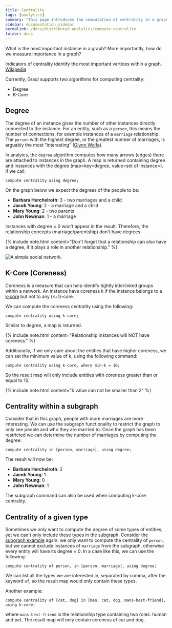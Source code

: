 ```yaml
---
title: Centrality
tags: [analytics]
summary: "This page introduces the computation of centrality in a graph."
sidebar: documentation_sidebar
permalink: /docs/distributed-analytics/compute-centrality
folder: docs
---
```


What is the most important instance in a graph?
More importantly, how do we measure importance in a graph?

Indicators of centrality identify the most important vertices within a graph.
[Wikipedia](https://en.wikipedia.org/wiki/Centrality)

Currently, Graql supports two algorithms for computing centrality:
- Degree
- K-Core

## Degree

The degree of an instance gives the number of other instances directly connected to the instance.
For an entity, such as a `person`, this means the number of connections,
for example instances of a `marriage` relationship.
The `person` with the highest degree, or the greatest number of marriages, is arguably the most "interesting"
([Glynn Wolfe](https://en.wikipedia.org/wiki/Glynn_Wolfe)).

In analyics, the `degree` algorithm computes how many arrows (edges) there are attached to instances in the graph.
A map is returned containing degree and instances with the degree (map<key=degree, value=set of instance>). If we call:

```graql
compute centrality using degree;
```

On the graph below we expect the degrees of the people to be:

* **Barbara Herchelroth**: 3 - two marriages and a child
* **Jacob Young**: 2 - a marriage and a child
* **Mary Young**: 2 - two parents
* **John Newman**: 1 - a marriage

Instances with degree = 0 won't appear in the result. Therefore, the relationship concepts
(marriage/parentship) don't have degrees.

{% include note.html content="Don't forget that a relationship can also have a degree,
if it plays a role in another relationship." %}

![A simple social network.](/images/analytics_degree_full.png)

## K-Core (Coreness)

Coreness is a measure that can help identify tightly interlinked groups within a network.
An instance have coreness k if the instance belongs to a
[k-core](https://en.wikipedia.org/wiki/Degeneracy_(graph_theory)#k-Cores) but not to any
(k+1)-core.

We can compute the coreness centrality using the following:

```graql
compute centrality using k-core;
```

Similar to degree, a map is returned.

{% include note.html content="Relationship instances will NOT have coreness." %}

Additionally, if we only care about the entities that have higher coreness, we can set the minimum value of k,
using the following command:

```graql
compute centrality using k-core, where min-k = 10;
```

So the result map will only include entities with coreness greater than or equal to 10.

{% include note.html content="k value can not be smaller than 2" %}

## Centrality within a subgraph

Consider that in this graph, people with more marriages are more interesting.
We can use the subgraph functionality to restrict the graph to only see people and who they are married to.
Once the graph has been restricted we can determine the number of marriages by computing the degree:

```graql
compute centrality in [person, marriage], using degree;
```

The result will now be:

* **Barbara Herchelroth**: 2
* **Jacob Young**: 1
* **Mary Young**: 0
* **John Newman**: 1

The subgraph command can also be used when computing k-core centrality.

## Centrality of a given type

Sometimes we only want to compute the degree of some types of entities,
yet we can't only include these types in the subgraph.
Consider [the subgraph example](/images/analytics_degree_full.png) again:
we only want to compute the centrality of `person`,
but we cannot exclude instances of `marriage` from the subgraph,
otherwise every entity will have its degree = 0.
In a case like this, we can use the following:

```graql
compute centrality of person, in [person, marriage], using degree;
```

We can list all the types we are interested in, separated by comma, after the keyword `of`,
so the result map would only contain these types.

Another example:

```graql-test-ignore
compute centrality of [cat, dog] in [man, cat, dog, mans-best-friend], using k-core;
```

where `mans-best-friend` is the relationship type containing two roles: human and pet.
The result map will only contain coreness of cat and dog.
